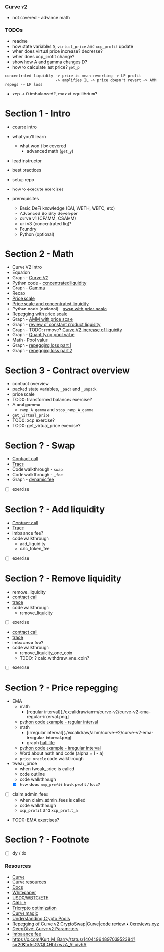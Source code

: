 ### Curve v2

- not covered - advance math

### TODOs

- readme
- how state variables `D`, `virtual_price` and `xcp_profit` update
- when does virtual price increase? decrease?
- when does xcp_profit change?
- show how A and gamma changes D?
- how to calculate last price? `get_p`

```
concentrated liquidity -> price is mean reverting -> LP profit
                       -> amplifies IL -> price doesn't revert -> AMM repegs -> LP loss
```

- xcp -> 0 imbalanced?, max at equilibrium?

# Section 1 - Intro

- course intro
- what you'll learn
  - what won't be covered
    - advanced math (`get_y`)
- lead instructor
- best practices
- setup repo
- how to execute exercises

- prerequisites
  - Basic DeFi knowledge (DAI, WETH, WBTC, etc)
  - Advanced Solidity developer
  - curve v1 (CPAMM, CSAMM)
  - uni v3 (concentrated liq)?
  - Foundry
  - Python (optional)

# Section 2 - Math

- Curve V2 intro
- Equation
- Graph - [Curve V2](https://www.desmos.com/calculator/ms7fqtmpxu)
- Python code - [concentrated liquidity](./notebook/amm_dy_dx.ipynb)
- Graph - [Gamma](https://www.desmos.com/3d/3ebvcluqdr)
- Recap
- [Price scale](./excalidraw/amm/curve-v2/curve-v2-price-scale.png)
- [Price scale and concentrated liquidity](./excalidraw/amm/curve-v2/curve-v2-price-scale-amm-eq.pprice-scale.png)
- Python code (optional) - [swap with price scale](./notebook/curve_v2_swap_price_scale.ipynb)
- [Repegging with price scale](./excalidraw/amm/curve-v2/curve-v2-price-scale-repeg.png)
- Graph - [AMM with price scale](https://www.desmos.com/calculator/v0ubb9g4oj)
- Graph - [review of constant product liquidity](https://www.desmos.com/calculator/mg1evrmbdq)
- Graph - TODO: remove? [Curve V2 increase of liquidity](https://www.desmos.com/calculator/ojeble8ou4)
- Graph - [Quantifying pool value](https://www.desmos.com/calculator/weg6ff1pgk)
- Math - Pool value
- Graph - [repegging loss part 1](https://www.desmos.com/calculator/weg6ff1pgk)
- Graph - [repegging loss part 2](https://www.desmos.com/calculator/weg6ff1pgk)

# Section 3 - Contract overview

- contract overview
- packed state variables, `_pack` and `_unpack`
- price scale
- TODO: transformed balances exercise?
- A and gamma
  - `ramp_A_gamma` and `stop_ramp_A_gamma`
- `get_virtual_price`
- TODO: xcp exercise?
- TODO: get_virtual_price exercise?

# Section ? - Swap

- [Contract call](./excalidraw/amm/curve-v2/curve-v2-contract.png)
- [Trace](./excalidraw/amm/curve-v2/curve-v2-contract.png)
- Code walkthrough - `swap`
- Code walkthrough - `_fee`
- Graph - [dynamic fee](https://www.desmos.com/calculator/64npil5ieq)
- [ ] exercise

# Section ? - Add liquidity

- [Contract call](./excalidraw/amm/curve-v2/curve-v2-contract.png)
- [Trace](./excalidraw/amm/curve-v2/curve-v2-contract.png)
- imbalance fee?
- code walkthrough
  - add_liquidity
  - calc_token_fee
- [ ] exercise

# Section ? - Remove liquidity

- remove_liquidity
- [contract call](./excalidraw/amm/curve-v2/curve-v2-contract.png)
- [trace](./excalidraw/amm/curve-v2/curve-v2-contract.png)
- code walkthrough
  - remove_liquidity
- [ ] exercise
- [contract call](./excalidraw/amm/curve-v2/curve-v2-contract.png)
- [trace](./excalidraw/amm/curve-v2/curve-v2-contract.png)
- imbalance fee?
- code walkthrough
  - remove_liquidity_one_coin
  - TODO: ? calc_withdraw_one_coin?
- [ ] exercise

# Section ? - Price repegging

- EMA
  - math
    - [regular interval](./excalidraw/amm/curve-v2/curve-v2-ema-regular-interval.png]
  - [python code example - regular interval](./notebook/curve_v2_ema.ipynb)
  - math
    - [irregular interval](./excalidraw/amm/curve-v2/curve-v2-ema-irregular-interval.png]
    - graph [half life](https://www.desmos.com/calculator/m5xmw1poez)
  - [python code example - irregular interval](./notebook/curve_v2_ema.ipynb)
  - Word about math and code (alpha = 1 - a)
  - `price_oracle` code walkthrough
- tweak_price
  - when tweak_price is called
  - code outline
  - code walkthrough
  - [x] how does `xcp_profit` track profit / loss?
- [ ] claim_admin_fees
  - when claim_admin_fees is called
  - code walkthrough
  - `xcp_profit` and `xcp_profit_a`
- TODO: EMA exercises?

# Section ? - Footnote

- [ ] dy / dx

### Resources

- [Curve](https://curve.fi)
- [Curve resources](https://resources.curve.fi/)
- [Docs](https://docs.curve.fi/)
- [Whitepaper](https://resources.curve.fi/pdf/curve-cryptopools.pdf)
- [USDC/WBTC/ETH](https://etherscan.io/address/0x7f86bf177dd4f3494b841a37e810a34dd56c829b)
- [GitHub](https://github.com/curvefi/tricrypto-ng/blob/main/contracts/main/CurveTricryptoOptimizedWETH.vy)
- [Tricrypto optimization](https://github.com/curvefi/tricrypto-ng/blob/extended-readme/docs/tricrypto_optimisation.pdf)
- [Curve magic](https://hackmd.io/@alltold/curve-magic)
- [Understanding Crypto Pools](https://docs.kokonutswap.finance/understanding-crypto-pools)
- [Repegging of Curve v2 CryptoSwap|Curve|code review • 0xreviews.xyz](https://0xreviews.xyz/posts/2022-03-04-Curve-CryptoSwap-repegging)
- [Deep Dive: Curve v2 Parameters](https://nagaking.substack.com/p/deep-dive-curve-v2-parameters)
- [Imbalance fee](https://ethereum.stackexchange.com/questions/124850/curve-amm-how-is-fee-calculated-when-adding-liquidity)
- https://x.com/Kurt_M_Barry/status/1404496489703952384?s=20&t=5sGVQL4HbLrwzA_ALxivhA

